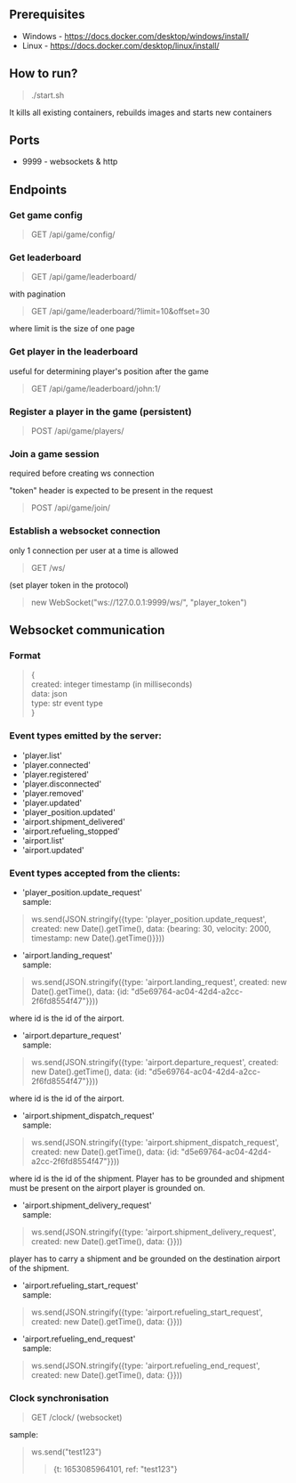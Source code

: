 ## Prerequisites

- Windows - https://docs.docker.com/desktop/windows/install/
- Linux - https://docs.docker.com/desktop/linux/install/ 

## How to run?

> ./start.sh
>
It kills all existing containers, rebuilds images and starts new containers

## Ports
* 9999 - websockets & http

## Endpoints

### Get game config
> GET /api/game/config/

### Get leaderboard
> GET /api/game/leaderboard/

with pagination
> GET /api/game/leaderboard/?limit=10&offset=30

where limit is the size of one page

### Get player in the leaderboard

useful for determining player's position after the game
> GET /api/game/leaderboard/john:1/

### Register a player in the game (persistent)
> POST /api/game/players/

### Join a game session
required before creating ws connection

"token" header is expected to be present in the request
> POST /api/game/join/

### Establish a websocket connection 
only 1 connection per user at a time is allowed
> GET /ws/

(set player token in the protocol)
> new WebSocket("ws://127.0.0.1:9999/ws/", "player_token")

## Websocket communication

### Format
> {<br>
> created: integer timestamp (in milliseconds)<br>
> data: json<br>
> type: str event type<br>
> }

### Event types emitted by the server:
* 'player.list'
* 'player.connected'
* 'player.registered'
* 'player.disconnected'
* 'player.removed'
* 'player.updated'
* 'player_position.updated'
* 'airport.shipment_delivered'
* 'airport.refueling_stopped'
* 'airport.list'
* 'airport.updated'

### Event types accepted from the clients:
* 'player_position.update_request'<br>
sample:
> ws.send(JSON.stringify({type: 'player_position.update_request', created: new Date().getTime(), data: {bearing: 30, velocity: 2000, timestamp: new Date().getTime()}}))

* 'airport.landing_request'<br>
sample:
> ws.send(JSON.stringify({type: 'airport.landing_request', created: new Date().getTime(), data: {id: "d5e69764-ac04-42d4-a2cc-2f6fd8554f47"}}))

where id is the id of the airport.

* 'airport.departure_request'<br>
sample:
> ws.send(JSON.stringify({type: 'airport.departure_request', created: new Date().getTime(), data: {id: "d5e69764-ac04-42d4-a2cc-2f6fd8554f47"}}))

where id is the id of the airport.


* 'airport.shipment_dispatch_request'<br>
sample:
> ws.send(JSON.stringify({type: 'airport.shipment_dispatch_request', created: new Date().getTime(), data: {id: "d5e69764-ac04-42d4-a2cc-2f6fd8554f47"}}))

where id is the id of the shipment. Player has to be grounded and shipment must be present on the airport player is grounded on.


* 'airport.shipment_delivery_request'<br>
sample:
> ws.send(JSON.stringify({type: 'airport.shipment_delivery_request', created: new Date().getTime(), data: {}}))

player has to carry a shipment and be grounded on the destination airport of the shipment.


* 'airport.refueling_start_request'<br>
sample:
> ws.send(JSON.stringify({type: 'airport.refueling_start_request', created: new Date().getTime(), data: {}}))


* 'airport.refueling_end_request'<br>
sample:
> ws.send(JSON.stringify({type: 'airport.refueling_end_request', created: new Date().getTime(), data: {}}))


### Clock synchronisation
> GET /clock/ (websocket)

sample:
> ws.send("test123")
> > {t: 1653085964101, ref: "test123"}
